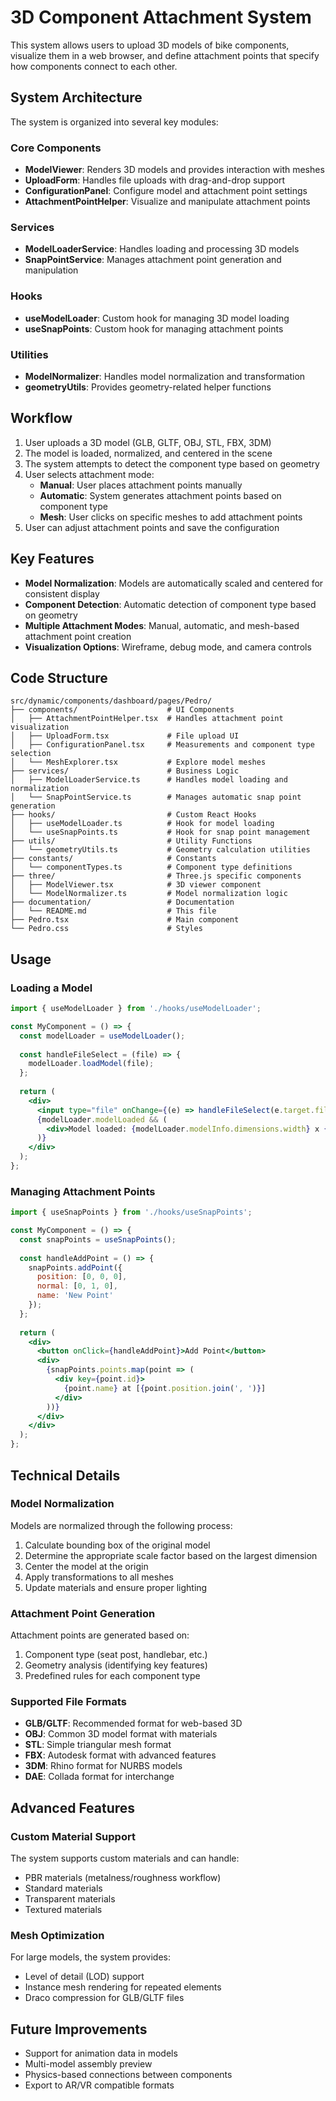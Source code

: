 # 3D Component Attachment System

This system allows users to upload 3D models of bike components, visualize them in a web browser, and define attachment points that specify how components connect to each other.

## System Architecture

The system is organized into several key modules:

### Core Components

- **ModelViewer**: Renders 3D models and provides interaction with meshes
- **UploadForm**: Handles file uploads with drag-and-drop support
- **ConfigurationPanel**: Configure model and attachment point settings
- **AttachmentPointHelper**: Visualize and manipulate attachment points

### Services

- **ModelLoaderService**: Handles loading and processing 3D models
- **SnapPointService**: Manages attachment point generation and manipulation

### Hooks

- **useModelLoader**: Custom hook for managing 3D model loading
- **useSnapPoints**: Custom hook for managing attachment points

### Utilities

- **ModelNormalizer**: Handles model normalization and transformation
- **geometryUtils**: Provides geometry-related helper functions

## Workflow

1. User uploads a 3D model (GLB, GLTF, OBJ, STL, FBX, 3DM)
2. The model is loaded, normalized, and centered in the scene
3. The system attempts to detect the component type based on geometry
4. User selects attachment mode:
   - **Manual**: User places attachment points manually
   - **Automatic**: System generates attachment points based on component type
   - **Mesh**: User clicks on specific meshes to add attachment points
5. User can adjust attachment points and save the configuration

## Key Features

- **Model Normalization**: Models are automatically scaled and centered for consistent display
- **Component Detection**: Automatic detection of component type based on geometry
- **Multiple Attachment Modes**: Manual, automatic, and mesh-based attachment point creation
- **Visualization Options**: Wireframe, debug mode, and camera controls

## Code Structure

```
src/dynamic/components/dashboard/pages/Pedro/
├── components/                    # UI Components
│   ├── AttachmentPointHelper.tsx  # Handles attachment point visualization
│   ├── UploadForm.tsx             # File upload UI
│   ├── ConfigurationPanel.tsx     # Measurements and component type selection
│   └── MeshExplorer.tsx           # Explore model meshes
├── services/                      # Business Logic
│   ├── ModelLoaderService.ts      # Handles model loading and normalization
│   └── SnapPointService.ts        # Manages automatic snap point generation
├── hooks/                         # Custom React Hooks
│   ├── useModelLoader.ts          # Hook for model loading
│   └── useSnapPoints.ts           # Hook for snap point management
├── utils/                         # Utility Functions
│   └── geometryUtils.ts           # Geometry calculation utilities
├── constants/                     # Constants
│   └── componentTypes.ts          # Component type definitions
├── three/                         # Three.js specific components
│   ├── ModelViewer.tsx            # 3D viewer component
│   └── ModelNormalizer.ts         # Model normalization logic
├── documentation/                 # Documentation
│   └── README.md                  # This file
├── Pedro.tsx                      # Main component
└── Pedro.css                      # Styles
```

## Usage

### Loading a Model

```jsx
import { useModelLoader } from './hooks/useModelLoader';

const MyComponent = () => {
  const modelLoader = useModelLoader();
  
  const handleFileSelect = (file) => {
    modelLoader.loadModel(file);
  };
  
  return (
    <div>
      <input type="file" onChange={(e) => handleFileSelect(e.target.files[0])} />
      {modelLoader.modelLoaded && (
        <div>Model loaded: {modelLoader.modelInfo.dimensions.width} x {modelLoader.modelInfo.dimensions.height} x {modelLoader.modelInfo.dimensions.depth}</div>
      )}
    </div>
  );
};
```

### Managing Attachment Points

```jsx
import { useSnapPoints } from './hooks/useSnapPoints';

const MyComponent = () => {
  const snapPoints = useSnapPoints();
  
  const handleAddPoint = () => {
    snapPoints.addPoint({
      position: [0, 0, 0],
      normal: [0, 1, 0],
      name: 'New Point'
    });
  };
  
  return (
    <div>
      <button onClick={handleAddPoint}>Add Point</button>
      <div>
        {snapPoints.points.map(point => (
          <div key={point.id}>
            {point.name} at [{point.position.join(', ')}]
          </div>
        ))}
      </div>
    </div>
  );
};
```

## Technical Details

### Model Normalization

Models are normalized through the following process:

1. Calculate bounding box of the original model
2. Determine the appropriate scale factor based on the largest dimension
3. Center the model at the origin
4. Apply transformations to all meshes
5. Update materials and ensure proper lighting

### Attachment Point Generation

Attachment points are generated based on:

1. Component type (seat post, handlebar, etc.)
2. Geometry analysis (identifying key features)
3. Predefined rules for each component type

### Supported File Formats

- **GLB/GLTF**: Recommended format for web-based 3D
- **OBJ**: Common 3D model format with materials
- **STL**: Simple triangular mesh format
- **FBX**: Autodesk format with advanced features
- **3DM**: Rhino format for NURBS models
- **DAE**: Collada format for interchange

## Advanced Features

### Custom Material Support

The system supports custom materials and can handle:
- PBR materials (metalness/roughness workflow)
- Standard materials
- Transparent materials
- Textured materials

### Mesh Optimization

For large models, the system provides:
- Level of detail (LOD) support
- Instance mesh rendering for repeated elements
- Draco compression for GLB/GLTF files

## Future Improvements

- Support for animation data in models
- Multi-model assembly preview
- Physics-based connections between components
- Export to AR/VR compatible formats 